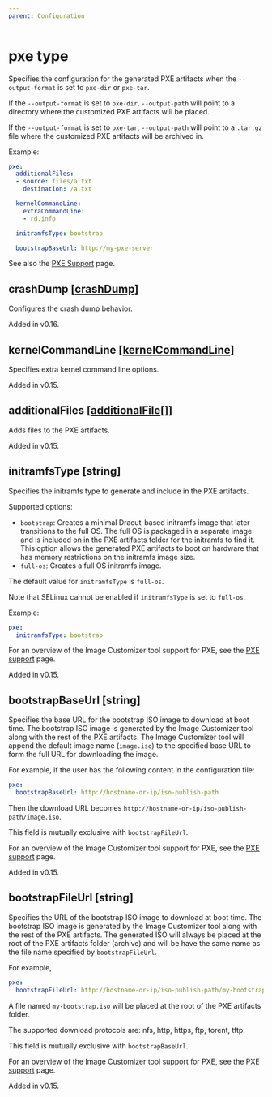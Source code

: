 ```yaml
---
parent: Configuration
---
```


# pxe type

Specifies the configuration for the generated PXE artifacts when the `--output-format`
is set to `pxe-dir` or `pxe-tar`.

If the `--output-format` is set to `pxe-dir`, `--output-path` will point to a
directory where the customized PXE artifacts will be placed.

If the `--output-format` is set to `pxe-tar`, `--output-path` will point to a
`.tar.gz` file where the customized PXE artifacts will be archived in.

Example:

```yaml
pxe:
  additionalFiles:
  - source: files/a.txt
    destination: /a.txt

  kernelCommandLine:
    extraCommandLine:
    - rd.info

  initramfsType: bootstrap

  bootstrapBaseUrl: http://my-pxe-server
```

See also the [PXE Support](../../concepts/pxe.md) page.

## crashDump [[crashDump](./crashdump.md)]

Configures the crash dump behavior.

Added in v0.16.

## kernelCommandLine [[kernelCommandLine](./kernelcommandline.md)]

Specifies extra kernel command line options.

Added in v0.15.

## additionalFiles [[additionalFile](./additionalfile.md)[]]

Adds files to the PXE artifacts.

Added in v0.15.

## initramfsType [string]

Specifies the initramfs type to generate and include in the PXE artifacts.

Supported options:

- `bootstrap`: Creates a minimal Dracut-based initramfs image that later
  transitions to the full OS. The full OS is packaged in a separate image
  and is included on in the PXE artifacts folder for the initramfs to find it.
  This option allows the generated PXE artifacts to boot on hardware that has
  memory restrictions on the initramfs image size.
- `full-os`: Creates a full OS initramfs image.

The default value for `initramfsType` is `full-os`.

Note that SELinux cannot be enabled if `initramfsType` is set to `full-os`.

Example:

```yaml
pxe:
  initramfsType: bootstrap
```

For an overview of the Image Customizer tool support for PXE, see the
[PXE support](../../concepts/pxe.md) page.

Added in v0.15.

## bootstrapBaseUrl [string]

Specifies the base URL for the bootstrap ISO image to download at boot time.
The bootstrap ISO image is generated by the Image Customizer tool along with the
rest of the PXE artifacts. The Image Customizer tool will append the
default image name (`image.iso`) to the specified base URL to form the full URL
for downloading the image.

For example, if the user has the following content in the configuration file:

```yaml
pxe:
  bootstrapBaseUrl: http://hostname-or-ip/iso-publish-path
```

Then the download URL becomes `http://hostname-or-ip/iso-publish-path/image.iso`.

This field is mutually exclusive with `bootstrapFileUrl`.

For an overview of the Image Customizer tool support for PXE, see the
[PXE support](../../concepts/pxe.md) page.

Added in v0.15.

## bootstrapFileUrl [string]

Specifies the URL of the bootstrap ISO image to download at boot time.
The bootstrap ISO image is generated by the Image Customizer tool along with the
rest of the PXE artifacts. The generated ISO will always be placed at the root
of the PXE artifacts folder (archive) and will be have the same name as the file
name specified by `bootstrapFileUrl`.

For example,

```yaml
pxe:
  bootstrapFileUrl: http://hostname-or-ip/iso-publish-path/my-bootstrap.iso
```

A file named `my-bootstrap.iso` will be placed at the root of the PXE artifacts
folder.

The supported download protocols are: nfs, http, https, ftp, torent, tftp.

This field is mutually exclusive with `bootstrapBaseUrl`.

For an overview of the Image Customizer tool support for PXE, see the
[PXE support](../../concepts/pxe.md) page.

Added in v0.15.
